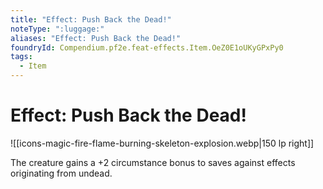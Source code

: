 ```yaml
---
title: "Effect: Push Back the Dead!"
noteType: ":luggage:"
aliases: "Effect: Push Back the Dead!"
foundryId: Compendium.pf2e.feat-effects.Item.OeZ0E1oUKyGPxPy0
tags:
  - Item
---
```


# Effect: Push Back the Dead!
![[icons-magic-fire-flame-burning-skeleton-explosion.webp|150 lp right]]

The creature gains a +2 circumstance bonus to saves against effects originating from undead.
